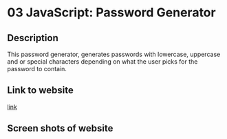 # 03 JavaScript: Password Generator

## Description
This password generator, generates passwords with lowercase, uppercase and or special characters depending on what the user picks for the password to contain.

## Link to website
[link](https://jmaun22.github.io/password_Generator/)

## Screen shots of website




